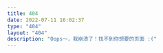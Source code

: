 ```yaml
---
title: 404
date: 2022-07-11 16:02:37
type: "404"
layout: "404"
description: "Oops～，我崩溃了！找不到你想要的页面 :("
---
```

